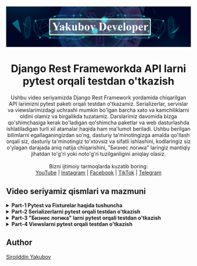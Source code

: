![logo jpg](banner.jpg "Logo")

<div align="center">
  <h1>Django Rest Frameworkda API larni pytest orqali testdan o'tkazish</h1>
</div>

<div align="center">
  Ushbu video seriyamizda Django Rest Framework yordamida chiqarilgan API larimizni pytest paketi orqali testdan o'tkazamiz. Serializerlar, servislar va viewslarimizdagi uchrashi mumkin bo'lgan barcha xato va kamchiliklarni oldini olamiz va birgalikda tuzatamiz. Darslarimiz davomida bizga qo'shimchasiga kerak bo'ladigan qo'shimcha paketlar  va web dasturlashda ishlatiladigan turli xil atamalar haqida ham ma'lumot beriladi.  Ushbu berilgan bilimlarni egallaganingizdan so'ng, dasturiy ta'minotingizga amalda qo'llash orqali siz, dasturiy ta'minotingiz to'xtovsiz va sifatli ishlashini, kodlaringiz siz o'ylagan darajada aniq natija chiqarishini, "Бизнес логика" laringiz mantiqiy jihatdan to'g'ri yoki noto'g'ri tuzilganligini aniqlay olasiz.
</div>

<br>

<div align="center">
  Bizni ijtimoiy tarmoqlarda kuzatib boring: <br>
  <a href="https://www.youtube.com/channel/UCeJ6Sc3SaKKArAurnCwlJBw">YouTube</a>
  <span> | </span>
  <a href="https://www.instagram.com/yakubovdeveloper">Instagram</a>
  <span> | </span>
  <a href="https://www.facebook.com/yakubovdeveloper">Facebook</a>
  <span> | </span>
  <a href="https://www.tiktok.com/@yakubovdeveloper">TikTok</a>
  <span> | </span>
  <a href="https://t.me/yakubovdeveloper">Telegram</a>
</div>

## Video seriyamiz qismlari va mazmuni

<details>
<summary><b>Part-1 Pytest va Fixturelar haqida tushuncha</b>
</summary>
<br>
<ul>
    <li>Unittest va pytest orasidagi qisqacha farq haqida tushuncha</li>
    <li>Pytest paketi va uning qulayliklari haqida qisqacha ma'lumot</li>
    <li>pytest-django, pytest-factoryboy va faker paketlarini o'rnatamiz</li>
    <li>Pytest paketida testlarni boshlashdan oldingi umumiy tushunchalar</li>
    <li>Fixturelar haqida ma'lumot</li>
    <li>Test jarayonida fixturelardan foydalanish usullari</li>
</ul>

To'liq video qo'llanma bu yerda: https://www.youtube.com/watch?v=CnSca84jOU8

</details>

<details>
<summary><b>Part-2 Serializerlarni pytest orqali testdan o'tkazish</b>
</summary>
<br>
<ul>
    <li>Django rest frameworkda serializerlar haqida qisqacha tushunchaga ega bo'lamiz</li>
    <li>Django rest framework orqali chiqarilgan API larni barcha dasturlash tillarida birdek foydalana olishimiz uchun JSON formatidan foydalanamiz. JSON formati haqida qisqacha ma'lumotga ega bo'lamiz</li>
    <li>Django rest framework orqali chiqarilgan API larni Postman orqali tekshirib ko'ramiz</li> 
    <li>Django rest framework serializerimiz uchun foydalanuvchimiz yo'l qo'yishi mumkin bo'lgan barcha xato va kamchiliklarni hisobga olgan holda test yozamiz</li>
</ul>

To'liq video qo'llanma bu yerda: https://www.youtube.com/watch?v=ROab5NYsjdE

</details>

<details>
<summary><b>Part-3 "Бизнес логика" larni pytest orqali testdan o'tkazish</b>
</summary>
<br>
<ul>
    <li>Arxitektura haqida qisqacha ma'lumotga ega bo'lamiz</li>
    <li>"Бизнес логика" nima ekanligi haqida qisqacha ma'lumotga ega bo'lamiz</li>
    <li>Kitob do'konimiz uchun "бизнес логика" ya'ni servislarimiz bilan tanishib chiqamiz</li>
    <li>Create, Read, Update, Delete, List API lar uchun yozilgan "бизнес логика" ya'ni servislarni pytest yordamida testdan o'tkazamiz</li>
</ul>

To'liq video qo'llanma bu yerda: https://www.youtube.com/watch?v=ceqjn96kjLw

</details>

</details>

<details>
<summary><b>Part-4 Viewslarni pytest orqali testdan o'tkazish </b></summary>
<br>

<ul>
    <li>test</li>
</ul>

To'liq video qo'llanma bu yerda: 

</details>

</details>

## Author
[Sirojiddin Yakubov](https://t.me/Sirojiddin_Yakubov)